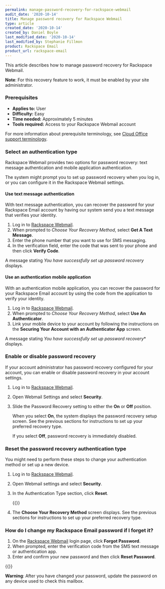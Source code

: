 ```yaml
---
permalink: manage-password-recovery-for-rackspace-webmail
audit_date: '2020-10-14'
title: Manage password recovery for Rackspace Webmail
type: article
created_date: '2020-10-14'
created_by: Daniel Boyle
last_modified_date: '2020-10-14'
last_modified_by: Stephanie Fillmon
product: Rackspace Email
product_url: rackspace-email
---
```


This article describes how to manage password recovery for Rackspace
Webmail.

**Note**: For this recovery feature to work, it must be enabled by your
site administrator.

### Prerequisites

- **Applies to:** User
- **Difficulty:** Easy
- **Time needed:** Approximately 5 minutes
- **Tools required:** Access to your Rackspace Webmail account

For more information about prerequisite terminology, see [Cloud Office support terminology](/support/how-to/cloud-office-support-terminology).


### Select an authentication type

Rackspace Webmail provides two options for password recovery: text message
authentication and mobile application authentication.

The system might prompt you to set up password recovery when you log in, or you can
configure it in the Rackspace Webmail settings.

#### Use text message authentication

With text message authentication, you can recover the password for your
Rackspace Email account by having our system send you a text message that
verifies your identity.

1. Log in to [Rackspace Webmail](https://apps.rackspace.com/).
2. When prompted to *Choose Your Recovery Method*, select
   **Get A Text Message**.
3. Enter the phone number that you want to use for SMS messaging.
4. In the verification field, enter the code that was sent to your phone and
   then click **Verify Code**.

A message stating *You have successfully set up password recovery* displays.


#### Use an authentication mobile application

With an authentication mobile application, you can recover the password
for your Rackspace Email account by using the code from the application
to verify your identity.

1. Log in to [Rackspace Webmail](https://apps.rackspace.com/).
2. When prompted to *Choose Your Recovery Method*, select
   **Use An Authenticator**.
3. Link your mobile device to your account by following the instructions on
   the **Securing Your Account with an Authenticator App** screen.

A message stating *You have successfully set up password recovery** displays.

### Enable or disable password recovery

If your account administrator has password recovery configured for your
account, you can enable or disable password recovery in your account
settings.

1. Log in to [Rackspace Webmail](https://apps.rackspace.com/).
2. Open Webmail Settings and select **Security**.
3. Slide the Password Recovery setting to either the **On** or **Off**
   position.

   When you select **On**, the system displays the password recovery setup
   screen. See the previous sections for instructions to set up your
   preferred recovery type.

   If you select **Off**, password recovery is immediately disabled.

### Reset the password recovery authentication type

You might need to perform these steps to change your
authentication method or set up a new device.

1. Log in to [Rackspace Webmail](https://apps.rackspace.com/).
2. Open Webmail settings and select **Security**.
3. In the Authentication Type section, click **Reset**.

   {{<image src="pwd-settings.png" alt="" title="">}}

4. The **Choose Your Recovery Method** screen displays. See the previous
   sections for instructions to set up your preferred recovery type.


### How do I change my Rackspace Email password if I forget it?

1. On the [Rackspace Webmail](https://apps.rackspace.com/) login page, click
   **Forgot Password**.
2. When prompted, enter the verification code from the SMS text message or
   authentication app.
3. Enter and confirm your new password and then click **Reset Password**.

{{<image src="reset-pwd.png" alt="" title="">}}

**Warning**: After you have changed your password, update the password on any
device used to check this mailbox.
